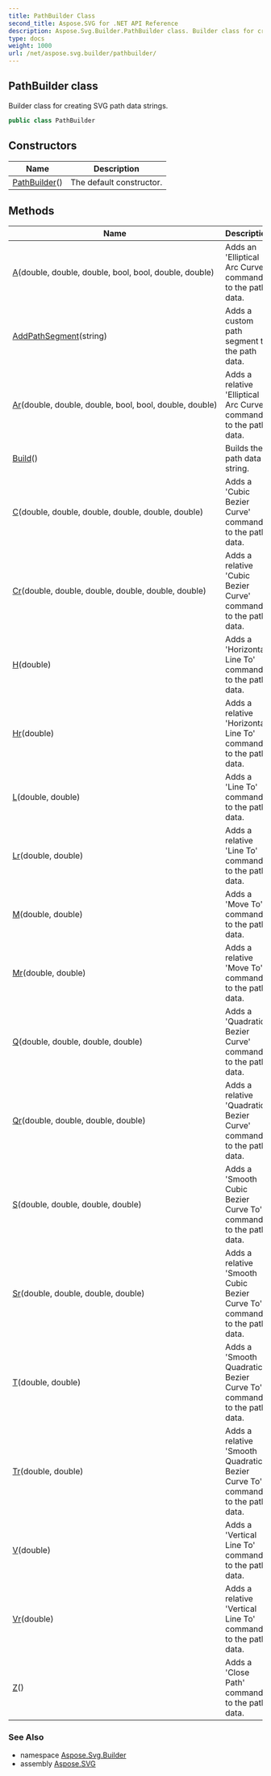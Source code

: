 ```yaml
---
title: PathBuilder Class
second_title: Aspose.SVG for .NET API Reference
description: Aspose.Svg.Builder.PathBuilder class. Builder class for creating SVG path data strings
type: docs
weight: 1000
url: /net/aspose.svg.builder/pathbuilder/
---
```

## PathBuilder class

Builder class for creating SVG path data strings.

```csharp
public class PathBuilder
```

## Constructors

| Name | Description |
| --- | --- |
| [PathBuilder](pathbuilder/)() | The default constructor. |

## Methods

| Name | Description |
| --- | --- |
| [A](../../aspose.svg.builder/pathbuilder/a/)(double, double, double, bool, bool, double, double) | Adds an 'Elliptical Arc Curve' command to the path data. |
| [AddPathSegment](../../aspose.svg.builder/pathbuilder/addpathsegment/)(string) | Adds a custom path segment to the path data. |
| [Ar](../../aspose.svg.builder/pathbuilder/ar/)(double, double, double, bool, bool, double, double) | Adds a relative 'Elliptical Arc Curve' command to the path data. |
| [Build](../../aspose.svg.builder/pathbuilder/build/)() | Builds the path data string. |
| [C](../../aspose.svg.builder/pathbuilder/c/)(double, double, double, double, double, double) | Adds a 'Cubic Bezier Curve' command to the path data. |
| [Cr](../../aspose.svg.builder/pathbuilder/cr/)(double, double, double, double, double, double) | Adds a relative 'Cubic Bezier Curve' command to the path data. |
| [H](../../aspose.svg.builder/pathbuilder/h/)(double) | Adds a 'Horizontal Line To' command to the path data. |
| [Hr](../../aspose.svg.builder/pathbuilder/hr/)(double) | Adds a relative 'Horizontal Line To' command to the path data. |
| [L](../../aspose.svg.builder/pathbuilder/l/)(double, double) | Adds a 'Line To' command to the path data. |
| [Lr](../../aspose.svg.builder/pathbuilder/lr/)(double, double) | Adds a relative 'Line To' command to the path data. |
| [M](../../aspose.svg.builder/pathbuilder/m/)(double, double) | Adds a 'Move To' command to the path data. |
| [Mr](../../aspose.svg.builder/pathbuilder/mr/)(double, double) | Adds a relative 'Move To' command to the path data. |
| [Q](../../aspose.svg.builder/pathbuilder/q/)(double, double, double, double) | Adds a 'Quadratic Bezier Curve' command to the path data. |
| [Qr](../../aspose.svg.builder/pathbuilder/qr/)(double, double, double, double) | Adds a relative 'Quadratic Bezier Curve' command to the path data. |
| [S](../../aspose.svg.builder/pathbuilder/s/)(double, double, double, double) | Adds a 'Smooth Cubic Bezier Curve To' command to the path data. |
| [Sr](../../aspose.svg.builder/pathbuilder/sr/)(double, double, double, double) | Adds a relative 'Smooth Cubic Bezier Curve To' command to the path data. |
| [T](../../aspose.svg.builder/pathbuilder/t/)(double, double) | Adds a 'Smooth Quadratic Bezier Curve To' command to the path data. |
| [Tr](../../aspose.svg.builder/pathbuilder/tr/)(double, double) | Adds a relative 'Smooth Quadratic Bezier Curve To' command to the path data. |
| [V](../../aspose.svg.builder/pathbuilder/v/)(double) | Adds a 'Vertical Line To' command to the path data. |
| [Vr](../../aspose.svg.builder/pathbuilder/vr/)(double) | Adds a relative 'Vertical Line To' command to the path data. |
| [Z](../../aspose.svg.builder/pathbuilder/z/)() | Adds a 'Close Path' command to the path data. |

### See Also

* namespace [Aspose.Svg.Builder](../../aspose.svg.builder/)
* assembly [Aspose.SVG](../../)
